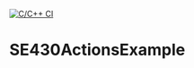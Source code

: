 [![C/C++ CI](https://github.com/DevangRaval1/SE430ActionsExample/actions/workflows/c-cpp.yml/badge.svg?branch=main)](https://github.com/DevangRaval1/SE430ActionsExample/actions/workflows/c-cpp.yml)
# SE430ActionsExample

